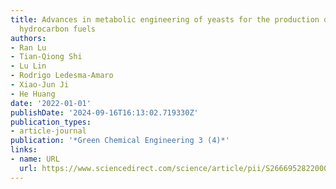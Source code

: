 ```yaml
---
title: Advances in metabolic engineering of yeasts for the production of fatty acid-derived
  hydrocarbon fuels
authors:
- Ran Lu
- Tian-Qiong Shi
- Lu Lin
- Rodrigo Ledesma-Amaro
- Xiao-Jun Ji
- He Huang
date: '2022-01-01'
publishDate: '2024-09-16T16:13:02.719330Z'
publication_types:
- article-journal
publication: '*Green Chemical Engineering 3 (4)*'
links:
- name: URL
  url: https://www.sciencedirect.com/science/article/pii/S2666952822000632
---
```

